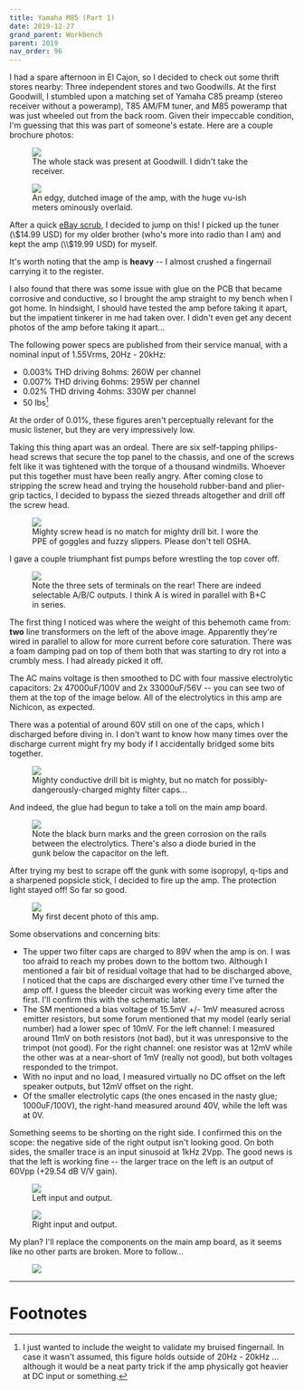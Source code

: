 ```yaml
---
title: Yamaha M85 (Part 1)
date: 2019-12-27
grand_parent: Workbench
parent: 2019
nav_order: 96
---
```


I had a spare afternoon in El Cajon, so I decided to check out some thrift stores nearby: Three independent stores and two Goodwills. At the first Goodwill, I stumbled upon a matching set of Yamaha C85 preamp (stereo receiver without a poweramp), T85 AM/FM tuner, and M85 poweramp that was just wheeled out from the back room. Given their impeccable condition, I'm guessing that this was part of someone's estate. Here are a couple brochure photos:


<figure>
  <img src="https://github.com/alextongue/alextongue.github.io/blob/master/workbench/resources/m85/brochure1.jpg?raw=true">
  <figcaption>The whole stack was present at Goodwill. I didn't take the receiver.</figcaption>
</figure>

<figure>
  <img src="https://github.com/alextongue/alextongue.github.io/blob/master/workbench/resources/m85/brochure2.jpg?raw=true">
  <figcaption>An edgy, dutched image of the amp, with the huge vu-ish meters ominously overlaid.</figcaption>
</figure>

After a quick [eBay scrub](https://www.ebay.com/sch/i.html?_from=R40&_trksid=p2380057.m570.l1313.TR3.TRC2.A0.H0.Xyamaha+m85.TRS1&_nkw=yamaha+m85&_sacat=0), I decided to jump on this! I picked up the tuner (\\$14.99 USD) for my older brother (who's more into radio than I am) and kept the amp (\\$19.99 USD) for myself.

It's worth noting that the amp is **heavy** -- I almost crushed a fingernail carrying it to the register.

I also found that there was some issue with glue on the PCB that became corrosive and conductive, so I brought the amp straight to my bench when I got home. In hindsight, I should have tested the amp before taking it apart, but the impatient tinkerer in me had taken over. I didn't even get any decent photos of the amp before taking it apart...

The following power specs are published from their service manual, with a nominal input of 1.55Vrms, 20Hz - 20kHz:
* 0.003% THD driving 8ohms: 260W per channel
* 0.007% THD driving 6ohms: 295W per channel
* 0.02% THD driving 4ohms: 330W per channel
* 50 lbs[^1]

At the order of 0.01%, these figures aren't perceptually relevant for the music listener, but they are very impressively low.

Taking this thing apart was an ordeal. There are six self-tapping philips-head screws that secure the top panel to the chassis, and one of the screws felt like it was tightened with the torque of a thousand windmills. Whoever put this together must have been really angry. After coming close to stripping the screw head and trying the household rubber-band and plier-grip tactics, I decided to bypass the siezed threads altogether and drill off the screw head.

<figure>
  <img src="https://github.com/alextongue/alextongue.github.io/blob/master/workbench/resources/m85/screwdrill.jpg?raw=true">
  <figcaption>Mighty screw head is no match for mighty drill bit. I wore the PPE of goggles and fuzzy slippers. Please don't tell OSHA.</figcaption>
</figure>

I gave a couple triumphant fist pumps before wrestling the top cover off.

<figure>
  <img src="https://github.com/alextongue/alextongue.github.io/blob/master/workbench/resources/m85/topdown.jpg?raw=true">
  <figcaption>Note the three sets of terminals on the rear! There are indeed selectable A/B/C outputs. I think A is wired in parallel with B+C in series.</figcaption>
</figure>

The first thing I noticed was where the weight of this behemoth came from: **two** line transformers on the left of the above image. Apparently they're wired in parallel to allow for more current before core saturation. There was a foam damping pad on top of them both that was starting to dry rot into a crumbly mess. I had already picked it off.

The AC mains voltage is then smoothed to DC with four massive electrolytic capacitors: 2x 47000uF/100V and 2x 33000uF/56V -- you can see two of them at the top of the image below. All of the electrolytics in this amp are Nichicon, as expected.

There was a potential of around 60V still on one of the caps, which I discharged before diving in. I don't want to know how many times over the discharge current might fry my body if I accidentally bridged some bits together.

<figure>
  <img src="https://github.com/alextongue/alextongue.github.io/blob/master/workbench/resources/m85/filtercaps.jpg?raw=true">
  <figcaption>Mighty conductive drill bit is mighty, but no match for possibly-dangerously-charged mighty filter caps...</figcaption>
</figure>

And indeed, the glue had begun to take a toll on the main amp board.

<figure>
  <img src="https://github.com/alextongue/alextongue.github.io/blob/master/workbench/resources/m85/gunk1.jpg?raw=true">
  <figcaption>Note the black burn marks and the green corrosion on the rails between the electrolytics. There's also a diode buried in the gunk below the capacitor on the left.</figcaption>
</figure>

After trying my best to scrape off the gunk with some isopropyl, q-tips and a sharpened popsicle stick, I decided to fire up the amp. The protection light stayed off! So far so good.

<figure>
  <img src="https://github.com/alextongue/alextongue.github.io/blob/master/workbench/resources/m85/poweron.jpg?raw=true">
  <figcaption>My first decent photo of this amp.</figcaption>
</figure>


Some observations and concerning bits:
* The upper two filter caps are charged to 89V when the amp is on. I was too afraid to reach my probes down to the bottom two. Although I mentioned a fair bit of residual voltage that had to be discharged above, I noticed that the caps are discharged every other time I've turned the amp off. I guess the bleeder circuit was working every time after the first. I'll confirm this with the schematic later.
* The SM mentioned a bias voltage of 15.5mV +/- 1mV measured across emitter resistors, but some forum mentioned that my model (early serial number) had a lower spec of 10mV. For the left channel: I measured around 11mV on both resistors (not bad), but it was unresponsive to the trimpot (not good). For the right channel: one resistor was at 12mV while the other was at a near-short of 1mV (really not good), but both voltages responded to the trimpot.
* With no input and no load, I measured virtually no DC offset on the left speaker outputs, but 12mV offset on the right.
* Of the smaller electrolytic caps (the ones encased in the nasty glue; 1000uF/100V), the right-hand measured around 40V, while the left was at 0V.

Something seems to be shorting on the right side. I confirmed this on the scope: the negative side of the right output isn't looking good. On both sides, the smaller trace is an input sinusoid at 1kHz 2Vpp. The good news is that the left is working fine -- the larger trace on the left is an output of 60Vpp (+29.54 dB V/V gain).


<div>
  <span>
  <figure display='inline-block'>
    <img src="https://github.com/alextongue/alextongue.github.io/blob/master/workbench/resources/m85/scopeleft.jpg?raw=true">
    <figcaption>Left input and output.</figcaption>
  </figure>
  <figure display='inline-block'>
    <img src="https://github.com/alextongue/alextongue.github.io/blob/master/workbench/resources/m85/scoperight.jpg?raw=true">
    <figcaption>Right input and output.</figcaption>
  </figure>
  </span>
</div>

My plan? I'll replace the components on the main amp board, as it seems like no other parts are broken. More to follow...

<figure>
  <img src="https://github.com/alextongue/alextongue.github.io/blob/master/workbench/resources/m85/topdown.jpg?raw=true">
</figure>

---
# Footnotes

[^1]: I just wanted to include the weight to validate my bruised fingernail. In case it wasn't assumed, this figure holds outside of 20Hz - 20kHz ... although it would be a neat party trick if the amp physically got heavier at DC input or something.